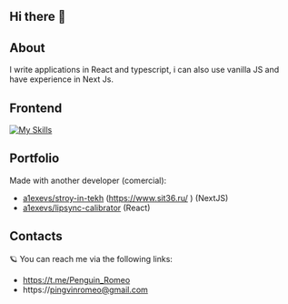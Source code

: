 ## Hi there 👋

## About
I write applications in React and typescript, i can also use vanilla JS and have experience in Next Js.

## Frontend
[![My Skills](https://skillicons.dev/icons?i=react,js,ts,html,css,scss)](https://skillicons.dev)

## Portfolio
Made with another developer (comercial):
- [a1exevs/stroy-in-tekh](https://github.com/a1exevs/stroy-in-tekh) (https://www.sit36.ru/ )  (NextJS)
- [a1exevs/lipsync-calibrator](https://github.com/a1exevs/lipsync-calibrator) (React)

## Contacts
🪐 You can reach me via the following links:
- https://t.me/Penguin_Romeo
- https://pingvinromeo@gmail.com

 


    


<!--
**DragonRomeo/DragonRomeo** is a ✨ _special_ ✨ repository because its `README.md` (this file) appears on your GitHub profile.

Here are some ideas to get you started:

- 🔭 I’m currently working on ...
- 🌱 I’m currently learning ...
- 👯 I’m looking to collaborate on ...
- 🤔 I’m looking for help with ...
- 💬 Ask me about ...
- 📫 How to reach me: ...
- 😄 Pronouns: ...
- ⚡ Fun fact: ...
-->
